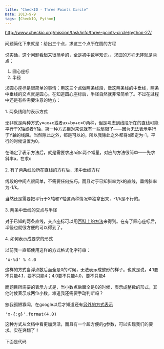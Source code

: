 ```yaml
---
title: "CheckIO - Three Points Circle"
Date: 2013-9-9
tags: [CheckIO, Python]
---
```


<p><a href="http://www.checkio.org/mission/task/info/three-points-circle/python-27/" target="_blank" title="http://www.checkio.org/mission/task/info/three-points-circle/python-27/"><a href="http://www.checkio.org/mission/task/info/three-points-circle/python-27/">http://www.checkio.org/mission/task/info/three-points-circle/python-27/</a></a><br/><br/>问题简化下来就是：给出三个点，求这三个点所在圆的方程<br/><br/>说实话，这个问题看起来很简单的，全是初中数学知识。，求园的方程无非就是两点：<br/><ol><li>圆心座标</li><li>半径</li></ol>求圆心座标是很简单的事情：用这三个点做两条线段，做这两条线的中垂线，两条中垂线的交点就是圆心。在知道圆心座标后，半径自然就非常简单了。不过在过程中还是有些需要注意的地方：<br/><br/>1. 两条线段的表示方式<br/><br/>无非就是两种方式y=ax+c或者ax+by+c=0两种，但是考虑到线段所在的直线可能平行于X轴或者Y轴，第一种方式相对来说就有一些局限了——因为无法表示平行于Y轴的线段。当然除此之外，都是可以的。所以我除此之外都将b固定为-1，平行的时候设置为0。<br/><br/>在确定了表示方法后，就是需要求出a和c两个常量，对应的方法很简单——先求斜率a，在求c<br/><br/>2. 有了两条线段所在直线的方程后，求中垂线方程<br/><br/>线段的中间点很简单，不需要任何技巧。而且对于已知斜率为k的直线，垂线斜率为-1/k。<br/><br/>当然还是需要把平行于X轴和Y轴这两种情况单独拿出来，-1/k是不行的。<br/><br/>3. 两条中垂线的交点与半径<br/><br/>对于已知的两条直线，交点座标可以用<a href="http://en.wikipedia.org/wiki/Line-line_intersection" target="_blank" title="百科上的方法">百科上的方法</a>来得到。在有了圆心座标后，半径也就很方便的可以得到了。<br/><br/>4. 如何表示成要求的形式<br/><br/>以前我一直都使用这样的方式格式化字符串：<br/><pre class="prettyprint lang-py">'x-%d' % 4.0</pre>这样的方式当浮点数后面全是0的时候，无法表示成整形的样子。也就是说，4.1要不只能4.1，要不只能4；4.0要不只能4.0，要不只能4<br/><br/>而题目所需要的表示方式是，当小数点后面全是0的时候，表示成整数的形式，其他时候表示成两位小数。难道我还需要手动判断吗？<br/><br/>恕我孤陋寡闻，在google以后才知道还有<a href="http://docs.python.org/2/library/string.html" target="_blank" title="另外的表示方式">另外的方式表示</a><br/><pre class="prettyprint lang-py">'x-{:g}'.format(4.0)</pre>这种方式从文档中看更加灵活，而且有一个超方便的g参数，可以实现我们的要求。实在爽翻了！<br/><br/>下面是代码<br/><script src="https://gist.github.com/KenMercusLai/6505556.js" type="text/javascript"></script></p>